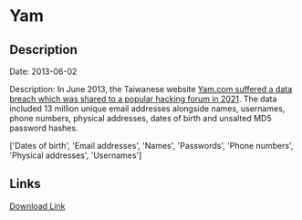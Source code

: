 # Yam

## Description

Date: 2013-06-02

Description:
In June 2013, the Taiwanese website <a href="https://twitter.com/StillAzureH/status/1383234219153846276" target="_blank" rel="noopener">Yam.com suffered a data breach which was shared to a popular hacking forum in 2021</a>. The data included 13 million unique email addresses alongside names, usernames, phone numbers, physical addresses, dates of birth and unsalted MD5 password hashes.


['Dates of birth', 'Email addresses', 'Names', 'Passwords', 'Phone numbers', 'Physical addresses', 'Usernames']

## Links

[Download Link](https://link-to.net/1229997/363.14556000744045/dynamic/?r=eWFtLmNvbQ==)